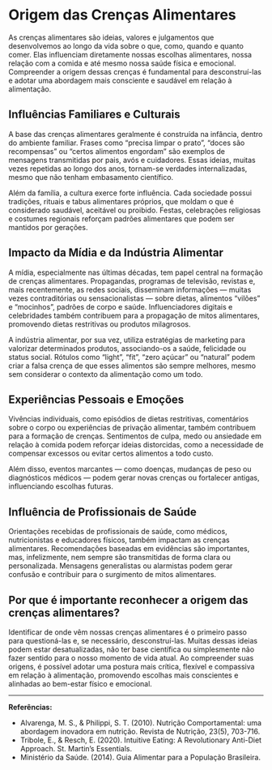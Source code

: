 # Origem das Crenças Alimentares

As crenças alimentares são ideias, valores e julgamentos que desenvolvemos ao longo da vida sobre o que, como, quando e quanto comer. Elas influenciam diretamente nossas escolhas alimentares, nossa relação com a comida e até mesmo nossa saúde física e emocional. Compreender a origem dessas crenças é fundamental para desconstruí-las e adotar uma abordagem mais consciente e saudável em relação à alimentação.

## Influências Familiares e Culturais

A base das crenças alimentares geralmente é construída na infância, dentro do ambiente familiar. Frases como “precisa limpar o prato”, “doces são recompensas” ou “certos alimentos engordam” são exemplos de mensagens transmitidas por pais, avós e cuidadores. Essas ideias, muitas vezes repetidas ao longo dos anos, tornam-se verdades internalizadas, mesmo que não tenham embasamento científico.

Além da família, a cultura exerce forte influência. Cada sociedade possui tradições, rituais e tabus alimentares próprios, que moldam o que é considerado saudável, aceitável ou proibido. Festas, celebrações religiosas e costumes regionais reforçam padrões alimentares que podem ser mantidos por gerações.

## Impacto da Mídia e da Indústria Alimentar

A mídia, especialmente nas últimas décadas, tem papel central na formação de crenças alimentares. Propagandas, programas de televisão, revistas e, mais recentemente, as redes sociais, disseminam informações — muitas vezes contraditórias ou sensacionalistas — sobre dietas, alimentos “vilões” e “mocinhos”, padrões de corpo e saúde. Influenciadores digitais e celebridades também contribuem para a propagação de mitos alimentares, promovendo dietas restritivas ou produtos milagrosos.

A indústria alimentar, por sua vez, utiliza estratégias de marketing para valorizar determinados produtos, associando-os a saúde, felicidade ou status social. Rótulos como “light”, “fit”, “zero açúcar” ou “natural” podem criar a falsa crença de que esses alimentos são sempre melhores, mesmo sem considerar o contexto da alimentação como um todo.

## Experiências Pessoais e Emoções

Vivências individuais, como episódios de dietas restritivas, comentários sobre o corpo ou experiências de privação alimentar, também contribuem para a formação de crenças. Sentimentos de culpa, medo ou ansiedade em relação à comida podem reforçar ideias distorcidas, como a necessidade de compensar excessos ou evitar certos alimentos a todo custo.

Além disso, eventos marcantes — como doenças, mudanças de peso ou diagnósticos médicos — podem gerar novas crenças ou fortalecer antigas, influenciando escolhas futuras.

## Influência de Profissionais de Saúde

Orientações recebidas de profissionais de saúde, como médicos, nutricionistas e educadores físicos, também impactam as crenças alimentares. Recomendações baseadas em evidências são importantes, mas, infelizmente, nem sempre são transmitidas de forma clara ou personalizada. Mensagens generalistas ou alarmistas podem gerar confusão e contribuir para o surgimento de mitos alimentares.

## Por que é importante reconhecer a origem das crenças alimentares?

Identificar de onde vêm nossas crenças alimentares é o primeiro passo para questioná-las e, se necessário, desconstruí-las. Muitas dessas ideias podem estar desatualizadas, não ter base científica ou simplesmente não fazer sentido para o nosso momento de vida atual. Ao compreender suas origens, é possível adotar uma postura mais crítica, flexível e compassiva em relação à alimentação, promovendo escolhas mais conscientes e alinhadas ao bem-estar físico e emocional.

___

**Referências:**

- Alvarenga, M. S., & Philippi, S. T. (2010). Nutrição Comportamental: uma abordagem inovadora em nutrição. Revista de Nutrição, 23(5), 703-716.
- Tribole, E., & Resch, E. (2020). Intuitive Eating: A Revolutionary Anti-Diet Approach. St. Martin’s Essentials.
- Ministério da Saúde. (2014). Guia Alimentar para a População Brasileira.